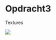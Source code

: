 # Opdracht3
Textures


<!DOCTYPE html>
<html>
  <head>
    <meta charset="utf-8">
    <title>Hello, WebVR! • A-Frame</title>
    <meta name="viewport" content="width=device-width">
    <script src="https://aframe.io/releases/1.0.4/aframe.min.js"></script>
    <script src="scripts/main.js" defer></script>
  </head>
  <body>
    <a-scene background="color: #333333">
      <a-assets>
          <img id="wood" src="images/wood.jpg" />   
      </a-assets>
      <a-box id="myBox" 
        position="0 1 -3" 
        rotation="0 45 0" 
        width="3" 
        height="1" 
        depth="1" 
        material="src:#wood"
        shadow>
      </a-box>
      <a-plane id="ground"
        position="0 0 -4" 
        rotation="-90 0 0" 
        width="100" 
        height="100" 
        color="#7BC8A4" 
        shadow>
      </a-plane> 
    </a-scene>
  </body>
</html>
